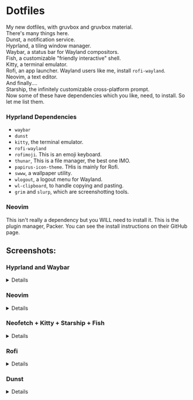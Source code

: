 # Dotfiles
My new dotfiles, with gruvbox and gruvbox material.\
There's many things here.\
Dunst, a notification service.\
Hyprland, a tiling window manager.\
Waybar, a status bar for Wayland compositors.\
Fish, a customizable "friendly interactive" shell.\
Kitty, a terminal emulator.\
Rofi, an app launcher. Wayland users like me, install `rofi-wayland`.\
Neovim, a text editor.\
And finally....\
Starship, the infinitely customizable cross-platform prompt.\
Now some of these have dependencies which you like, need, to install. So let me list them.
### Hyprland Dependencies
- `waybar`
- `dunst`
- `kitty`, the terminal emulator.
- `rofi-wayland`
- `rofimoji`. This is an emoji keyboard.
- `thunar`, This is a file manager, the best one IMO.
- `papirus-icon-theme`. THis is mainly for Rofi.
- `swww`, a wallpaper utility.
- `wlogout`, a logout menu for Wayland.
- `wl-clipboard`, to handle copying and pasting.
- `grim` and `slurp`, which are screenshotting tools.
### Neovim
This isn't really a dependency but you WILL need to install it. This is the plugin manager, Packer. You can see the install instructions on their GitHub page.
## Screenshots:
### <summary>Hyprland and Waybar</summary>
<details>

![hyprway](screenshots/hyprland.png)
![hypr](screenshots/hypr.png)

</details>

### Neovim

<details>

![neovim](screenshots/nvim.png)
![nvim](screenshots/neovim.png)
  
</details>

### Neofetch + Kitty + Starship + Fish

<details>

![aio](screenshots/aio.png)

</details>

### Rofi

<details>

![bruh im too lazy to add an alt text](screenshots/rofi.png)
  
</details>

### Dunst

<details>

![s](screenshots/dunst.png)
  
</details>
